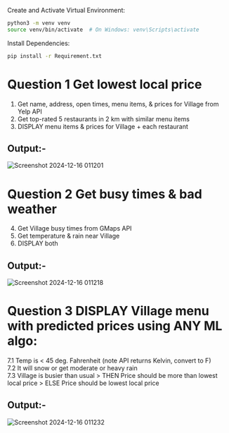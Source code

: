 Create and Activate Virtual Environment:

```bash
python3 -m venv venv
source venv/bin/activate  # On Windows: venv\Scripts\activate
```

Install Dependencies:

```bash
pip install -r Requirement.txt
```
# Question 1 Get lowest local price
1. Get name, address, open times, menu items, & prices for Village from Yelp API<br />
2. Get top-rated 5 restaurants in 2 km with similar menu items<br />
3. DISPLAY menu items & prices for Village + each restaurant

## Output:-
![Screenshot 2024-12-16 011201](https://github.com/user-attachments/assets/eadbfbcb-46cf-4fa5-8d39-d6e6c1160fd7)

# Question 2 Get busy times & bad weather
4. Get Village busy times from GMaps API<br />
5. Get temperature & rain near Village<br />
6. DISPLAY both

## Output:-
![Screenshot 2024-12-16 011218](https://github.com/user-attachments/assets/a0a96598-5e7d-40b5-acc2-51075a4b8f84)

# Question 3 DISPLAY Village menu with predicted prices using ANY ML algo:
7.1 Temp is < 45 deg. Fahrenheit (note API returns Kelvin, convert to F)<br />
7.2 It will snow or get moderate or heavy rain<br />
7.3 Village is busier than usual > THEN Price should be more than lowest local price > ELSE Price should be lowest local price

## Output:-
![Screenshot 2024-12-16 011232](https://github.com/user-attachments/assets/d112a2a6-5687-4c13-84a4-fc9cbda11476)

